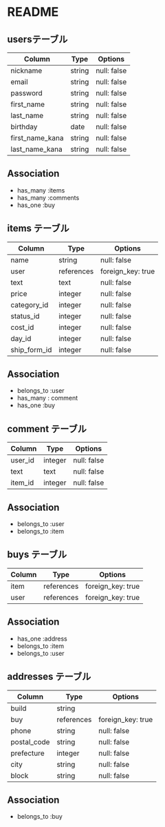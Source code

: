 # README

## usersテーブル

| Column         | Type     | Options       |
|----------------|----------|---------------|
| nickname       | string   | null: false   |
| email          | string   | null: false   |
| password       | string   | null: false   |
| first_name     | string   | null: false   |
| last_name      | string   | null: false   |
| birthday       | date     | null: false   |
| first_name_kana| string   | null: false   |
| last_name_kana | string   | null: false   |

## Association
- has_many :items
- has_many :comments
- has_one :buy

## items テーブル

| Column      | Type     | Options          |
|-------------|----------|------------------|
| name        | string   | null: false      |
| user        |references| foreign_key: true|
| text        | text     | null: false      |
| price       | integer  | null: false      |
|category_id  | integer  | null: false      |
| status_id   | integer  | null: false      |
| cost_id     | integer  | null: false      |
| day_id      | integer  | null: false      |
| ship_form_id| integer  | null: false      |


## Association
- belongs_to :user
- has_many : comment
- has_one :buy

## comment テーブル

| Column    | Type     | Options       |
|-----------|----------|---------------|
| user_id   | integer  | null: false   |
| text      | text     | null: false   |
| item_id   | integer  | null: false   |

## Association
- belongs_to :user
- belongs_to :item

## buys テーブル

| Column    | Type     | Options          |
|-----------|----------|------------------|
| item      |references| foreign_key: true|
| user      |references| foreign_key: true|

## Association

- has_one :address
- belongs_to :item
- belongs_to :user

## addresses テーブル

| Column    | Type     | Options         |
|-----------|----------|-----------------|
| build     | string   |                 |
| buy       |references|foreign_key: true|
| phone     | string   | null: false     |
|postal_code| string   | null: false     |
| prefecture| integer  | null: false     |
| city      | string   | null: false     |
| block     | string   | null: false     |


## Association

- belongs_to :buy